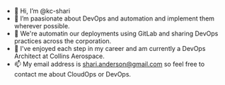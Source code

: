 - 👋 Hi, I’m @kc-shari
- 👀 I’m paasionate about DevOps and automation and implement them wherever possible. 
- 🌱 We're automatin our deployments  using GitLab and sharing DevOps practices across the corporation.
- 💞️ I've enjoyed each step in my career and am currently a DevOps Architect at Collins Aerospace.
- 📫 My email address is shari.anderson@gmail.com so feel free to contact me about CloudOps or DevOps.

<!---
kc-shari/kc-shari is a ✨ special ✨ repository because its `README.md` (this file) appears on your GitHub profile.
You can click the Preview link to take a look at your changes.
--->
